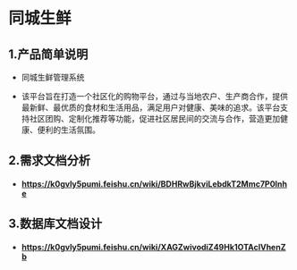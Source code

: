 # 同城生鲜

## 1.产品简单说明
- 同城生鲜管理系统

- 该平台旨在打造一个社区化的购物平台，通过与当地农户、生产商合作，提供最新鲜、最优质的食材和生活用品，满足用户对健康、美味的追求。该平台支持社区团购、定制化推荐等功能，促进社区居民间的交流与合作，营造更加健康、便利的生活氛围。

## 2.需求文档分析
- #### https://k0gvly5pumi.feishu.cn/wiki/BDHRwBjkviLebdkT2Mmc7P0Inhe

## 3.数据库文档设计
- #### https://k0gvly5pumi.feishu.cn/wiki/XAGZwivodiZ49Hk1OTAclVhenZb